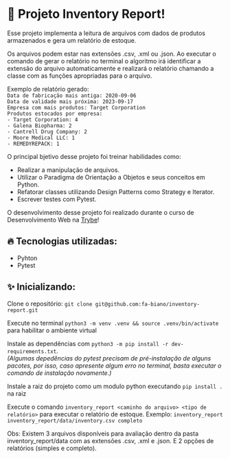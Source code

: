 # 📃 Projeto Inventory Report!

Esse projeto implementa a leitura de arquivos com dados de produtos armazenados e gera um relatório de estoque.

Os arquivos podem estar nas extensões .csv, .xml ou .json. Ao executar o comando de gerar o relatório no terminal o algoritmo irá identificar a extensão do arquivo automaticamente e realizará o relatório chamando a classe com as funções apropriadas para o arquivo.

Exemplo de relatório gerado: </br>
`Data de fabricação mais antiga: 2020-09-06` </br>
`Data de validade mais próxima: 2023-09-17` </br>
`Empresa com mais produtos: Target Corporation` </br>
`Produtos estocados por empresa:` </br>
`- Target Corporation: 4` </br>
`- Galena Biopharma: 2` </br>
`- Cantrell Drug Company: 2` </br>
`- Moore Medical LLC: 1` </br>
`- REMEDYREPACK: 1` </br>


O principal bjetivo desse projeto foi treinar habilidades como:

* Realizar a manipulação de arquivos.
* Utilizar o Paradigma de Orientação a Objetos e seus conceitos em Python.
* Refatorar classes utilizando Design Patterns como Strategy e Iterator.
* Escrever testes com Pytest.

O desenvolvimento desse projeto foi realizado durante o curso de Desenvolvimento Web na [Trybe](https://www.betrybe.com/)!

## 🔥 Tecnologias utilizadas:

  * Pyhton
  * Pytest

## ✨ Inicializando:

  Clone o repositório: `git clone git@github.com:fa-biano/inventory-report.git`

  Execute no terminal `python3 -m venv .venv && source .venv/bin/activate` para habilitar o ambiente virtual

  Instale as dependências  com `python3 -m pip install -r dev-requirements.txt`. </br> 
  *(Algumas depedências do pytest precisam de pré-instalação de alguns pacotes, por isso, caso apresente algum erro no terminal, basta executar o comando de instalação novamente.)*

  Instale a raiz do projeto como um modulo python executando `pip install .` na raiz

  Execute o comando `inventory_report <caminho do arquivo> <tipo de relatório>` para executar o relatório de estoque. Exemplo: `inventory_report inventory_report/data/inventory.csv completo`

  Obs: Existem 3 arquivos disponíveis para avaliação dentro da pasta inventory_report/data com as extensões .csv, .xml e .json. E 2 opções de relatórios (simples e completo).
